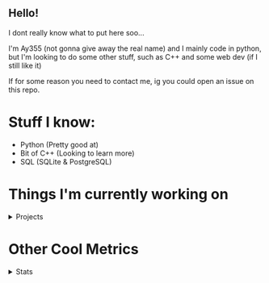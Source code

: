 ## Hello!

I dont really know what to put here soo...

I'm Ay355 (not gonna give away the real name) and I mainly code in python, but I'm looking to do some other stuff, such as C++ and some web dev (if I still like it)

If for some reason you need to contact me, ig you could open an issue on this repo.

# Stuff I know:
 - Python (Pretty good at)
 - Bit of C++ (Looking to learn more)
 - SQL (SQLite & PostgreSQL)

 
# Things I'm currently working on
<details>
<summary>Projects</summary>
 
[Standle](https://discord.com/oauth2/authorize?client_id=810345494223781899&scope=bot&permissions=8)
 - A multipurpose discord bot for your server made with python and discord.py.

[RoboAy355](https://github.com/Ay-355/RoboAy355)
 - Just a discord bot for testing out the new features in discord.py 2.0

[cube-timer](https://github.com/Ay-355/cube-timer)
 - A rubik's cube timer I'm making to practice C++

That's pretty much it, other stuff is closed-source or I'm too lazy to continue doing.
</details>



# Other Cool Metrics
<details>
<summary>Stats</summary>

<a href="https://github.com/Ay-355">
 <img align="center" src="https://github-readme-stats.vercel.app/api?username=Ay-355&theme=tokyonight&show_icons=true&count_private=true&hide_border=true" />
</a><a href="https://github.com/Ay-355">
  <img align="center" src="https://github-readme-stats.vercel.app/api/top-langs/?username=Ay-355&hide=toml&layout=compact&langs_count=8&theme=tokyonight&hide_border=true" />
</a>
 
<!--START_SECTION:waka-->
**🐱 My Github Data** 

> 🏆 293 Contributions in the Year 2021
 > 
> 📦 1.1 kB Used in Github's Storage 
 > 
> 🚫 Not Opted to Hire
 > 
> 📜 9 Public Repositories 
 > 
> 🔑 3 Private Repositories  
 > 
**I'm a Night 🦉** 

```text
🌞 Morning    7 commits      █░░░░░░░░░░░░░░░░░░░░░░░░   3.89% 
🌆 Daytime    72 commits     ██████████░░░░░░░░░░░░░░░   40.0% 
🌃 Evening    93 commits     █████████████░░░░░░░░░░░░   51.67% 
🌙 Night      8 commits      █░░░░░░░░░░░░░░░░░░░░░░░░   4.44%

```
📅 **I'm Most Productive on Monday** 

```text
Monday       32 commits     ████░░░░░░░░░░░░░░░░░░░░░   17.78% 
Tuesday      28 commits     ████░░░░░░░░░░░░░░░░░░░░░   15.56% 
Wednesday    17 commits     ██░░░░░░░░░░░░░░░░░░░░░░░   9.44% 
Thursday     29 commits     ████░░░░░░░░░░░░░░░░░░░░░   16.11% 
Friday       27 commits     ███░░░░░░░░░░░░░░░░░░░░░░   15.0% 
Saturday     26 commits     ███░░░░░░░░░░░░░░░░░░░░░░   14.44% 
Sunday       21 commits     ███░░░░░░░░░░░░░░░░░░░░░░   11.67%

```


📊 **This Week I Spent My Time On** 

```text
⌚︎ Time Zone: America/Phoenix

💬 Programming Languages: 
Python                   17 hrs 50 mins      ███████████████░░░░░░░░░░   62.88% 
C++                      7 hrs 16 mins       ██████░░░░░░░░░░░░░░░░░░░   25.67% 
CMake                    2 hrs 57 mins       ██░░░░░░░░░░░░░░░░░░░░░░░   10.4% 
Text                     7 mins              ░░░░░░░░░░░░░░░░░░░░░░░░░   0.42% 
Other                    6 mins              ░░░░░░░░░░░░░░░░░░░░░░░░░   0.36%

🔥 Editors: 
VS Code                  18 hrs 2 mins       ████████████████░░░░░░░░░   63.64% 
Visual Studio            10 hrs 18 mins      █████████░░░░░░░░░░░░░░░░   36.36%

🐱‍💻 Projects: 
standle-bot              11 hrs 17 mins      ██████████░░░░░░░░░░░░░░░   39.81% 
cube-timer               7 hrs 22 mins       ██████░░░░░░░░░░░░░░░░░░░   26.02% 
RoboAy355                6 hrs 44 mins       ██████░░░░░░░░░░░░░░░░░░░   23.75% 
grass                    2 hrs 55 mins       ██░░░░░░░░░░░░░░░░░░░░░░░   10.34% 
connscript               1 min               ░░░░░░░░░░░░░░░░░░░░░░░░░   0.08%

💻 Operating System: 
Windows                  28 hrs 21 mins      █████████████████████████   100.0%

```

**I Mostly Code in Python** 

```text
Python                   6 repos             ██████████████████░░░░░░░   75.0% 
HTML                     1 repo              ███░░░░░░░░░░░░░░░░░░░░░░   12.5% 
C++                      1 repo              ███░░░░░░░░░░░░░░░░░░░░░░   12.5%

```



 Last Updated on 15/06/2021
<!--END_SECTION:waka-->
</details>
